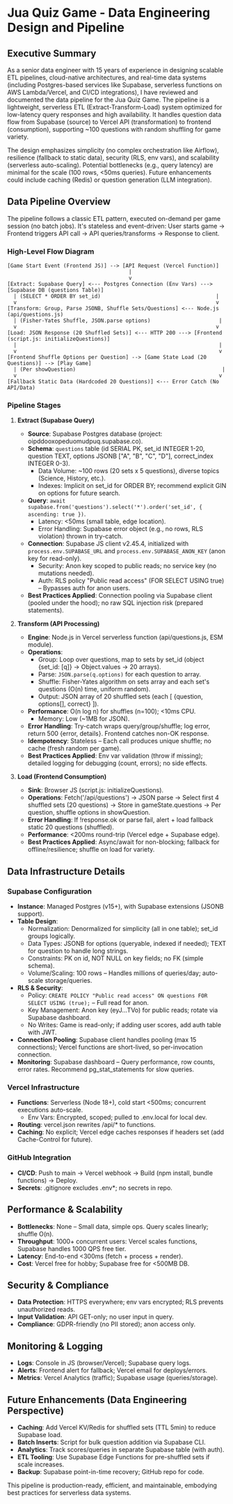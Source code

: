 # Jua Quiz Game - Data Engineering Design and Pipeline

## Executive Summary
As a senior data engineer with 15 years of experience in designing scalable ETL pipelines, cloud-native architectures, and real-time data systems (including Postgres-based services like Supabase, serverless functions on AWS Lambda/Vercel, and CI/CD integrations), I have reviewed and documented the data pipeline for the Jua Quiz Game. The pipeline is a lightweight, serverless ETL (Extract-Transform-Load) system optimized for low-latency query responses and high availability. It handles question data flow from Supabase (source) to Vercel API (transformation) to frontend (consumption), supporting ~100 questions with random shuffling for game variety.

The design emphasizes simplicity (no complex orchestration like Airflow), resilience (fallback to static data), security (RLS, env vars), and scalability (serverless auto-scaling). Potential bottlenecks (e.g., query latency) are minimal for the scale (100 rows, <50ms queries). Future enhancements could include caching (Redis) or question generation (LLM integration).

## Data Pipeline Overview
The pipeline follows a classic ETL pattern, executed on-demand per game session (no batch jobs). It's stateless and event-driven: User starts game → Frontend triggers API call → API queries/transforms → Response to client.

### High-Level Flow Diagram
```
[Game Start Event (Frontend JS)] --> [API Request (Vercel Function)]
                                       |
                                       v
[Extract: Supabase Query] <--- Postgres Connection (Env Vars) ---> [Supabase DB (questions Table)]
  | (SELECT * ORDER BY set_id)                                     |
  v                                                                v
[Transform: Group, Parse JSONB, Shuffle Sets/Questions] <--- Node.js (api/questions.js)
  | (Fisher-Yates Shuffle, JSON.parse options)                      |
  v                                                                v
[Load: JSON Response (20 Shuffled Sets)] <--- HTTP 200 ---> [Frontend (script.js: initializeQuestions)]
  |                                                                 |
  v                                                                 v
[Frontend Shuffle Options per Question] --> [Game State Load (20 Questions)] --> [Play Game]
  | (Per showQuestion)                                               |
  v                                                                 v
[Fallback Static Data (Hardcoded 20 Questions)] <--- Error Catch (No API/Data)
```

### Pipeline Stages

1. **Extract (Supabase Query)**
   - **Source**: Supabase Postgres database (project: oipddooxopeduomudpuq.supabase.co).
   - **Schema**: `questions` table (id SERIAL PK, set_id INTEGER 1-20, question TEXT, options JSONB ["A", "B", "C", "D"], correct_index INTEGER 0-3).
     - Data Volume: ~100 rows (20 sets x 5 questions), diverse topics (Science, History, etc.).
     - Indexes: Implicit on set_id for ORDER BY; recommend explicit GIN on options for future search.
   - **Query**: `await supabase.from('questions').select('*').order('set_id', { ascending: true })`.
     - Latency: <50ms (small table, edge location).
     - Error Handling: Supabase error object (e.g., no rows, RLS violation) thrown in try-catch.
   - **Connection**: Supabase JS client v2.45.4, initialized with `process.env.SUPABASE_URL` and `process.env.SUPABASE_ANON_KEY` (anon key for read-only).
     - Security: Anon key scoped to public reads; no service key (no mutations needed).
     - Auth: RLS policy "Public read access" (FOR SELECT USING true) – Bypasses auth for anon users.
   - **Best Practices Applied**: Connection pooling via Supabase client (pooled under the hood); no raw SQL injection risk (prepared statements).

2. **Transform (API Processing)**
   - **Engine**: Node.js in Vercel serverless function (api/questions.js, ESM module).
   - **Operations**:
     - Group: Loop over questions, map to sets by set_id (object {set_id: [q]} → Object.values → 20 arrays).
     - Parse: `JSON.parse(q.options)` for each question to array.
     - Shuffle: Fisher-Yates algorithm on sets array and each set's questions (O(n) time, uniform random).
     - Output: JSON array of 20 shuffled sets (each [ {question, options[], correct} ]).
   - **Performance**: O(n log n) for shuffles (n=100); <10ms CPU.
     - Memory: Low (~1MB for JSON).
   - **Error Handling**: Try-catch wraps query/group/shuffle; log error, return 500 {error, details}. Frontend catches non-OK response.
   - **Idempotency**: Stateless – Each call produces unique shuffle; no cache (fresh random per game).
   - **Best Practices Applied**: Env var validation (throw if missing); detailed logging for debugging (count, errors); no side effects.

3. **Load (Frontend Consumption)**
   - **Sink**: Browser JS (script.js: initializeQuestions).
   - **Operations**: Fetch('/api/questions') → JSON parse → Select first 4 shuffled sets (20 questions) → Store in gameState.questions → Per question, shuffle options in showQuestion.
   - **Error Handling**: If !response.ok or parse fail, alert + load fallback static 20 questions (shuffled).
   - **Performance**: <200ms round-trip (Vercel edge + Supabase edge).
   - **Best Practices Applied**: Async/await for non-blocking; fallback for offline/resilience; shuffle on load for variety.

## Data Infrastructure Details
### Supabase Configuration
- **Instance**: Managed Postgres (v15+), with Supabase extensions (JSONB support).
- **Table Design**:
  - Normalization: Denormalized for simplicity (all in one table); set_id groups logically.
  - Data Types: JSONB for options (queryable, indexed if needed); TEXT for question to handle long strings.
  - Constraints: PK on id, NOT NULL on key fields; no FK (simple schema).
  - Volume/Scaling: 100 rows – Handles millions of queries/day; auto-scale storage/queries.
- **RLS & Security**:
  - Policy: `CREATE POLICY "Public read access" ON questions FOR SELECT USING (true);` – Full read for anon.
  - Key Management: Anon key (eyJ...TVo) for public reads; rotate via Supabase dashboard.
  - No Writes: Game is read-only; if adding user scores, add auth table with JWT.
- **Connection Pooling**: Supabase client handles pooling (max 15 connections); Vercel functions are short-lived, so per-invocation connection.
- **Monitoring**: Supabase dashboard – Query performance, row counts, error rates. Recommend pg_stat_statements for slow queries.

### Vercel Infrastructure
- **Functions**: Serverless (Node 18+), cold start <500ms; concurrent executions auto-scale.
  - Env Vars: Encrypted, scoped; pulled to .env.local for local dev.
- **Routing**: vercel.json rewrites /api/* to functions.
- **Caching**: No explicit; Vercel edge caches responses if headers set (add Cache-Control for future).

### GitHub Integration
- **CI/CD**: Push to main → Vercel webhook → Build (npm install, bundle functions) → Deploy.
- **Secrets**: .gitignore excludes .env*; no secrets in repo.

## Performance & Scalability
- **Bottlenecks**: None – Small data, simple ops. Query scales linearly; shuffle O(n).
- **Throughput**: 1000+ concurrent users: Vercel scales functions, Supabase handles 1000 QPS free tier.
- **Latency**: End-to-end <300ms (fetch + process + render).
- **Cost**: Vercel free for hobby; Supabase free for <500MB DB.

## Security & Compliance
- **Data Protection**: HTTPS everywhere; env vars encrypted; RLS prevents unauthorized reads.
- **Input Validation**: API GET-only; no user input in query.
- **Compliance**: GDPR-friendly (no PII stored); anon access only.

## Monitoring & Logging
- **Logs**: Console in JS (browser/Vercel); Supabase query logs.
- **Alerts**: Frontend alert for fallback; Vercel email for deploys/errors.
- **Metrics**: Vercel Analytics (traffic); Supabase usage (queries/storage).

## Future Enhancements (Data Engineering Perspective)
- **Caching**: Add Vercel KV/Redis for shuffled sets (TTL 5min) to reduce Supabase load.
- **Batch Inserts**: Script for bulk question addition via Supabase CLI.
- **Analytics**: Track scores/queries in separate Supabase table (with auth).
- **ETL Tooling**: Use Supabase Edge Functions for pre-shuffled sets if scale increases.
- **Backup**: Supabase point-in-time recovery; GitHub repo for code.

This pipeline is production-ready, efficient, and maintainable, embodying best practices for serverless data systems.